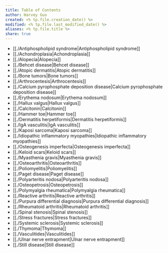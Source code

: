 ```yaml
---
title: Table of Contents
author: Harvey Guo
created: <% tp.file.creation_date() %>
modified: <% tp.file.last_modified_date() %>
aliases: <% tp.file.title %>
share: true
---
```

- [[./Antiphospholipid syndrome|Antiphospholipid syndrome]]
- [[./Achondroplasia|Achondroplasia]]
- [[./Alopecia|Alopecia]]
- [[./Behcet disease|Behcet disease]]
- [[./Atopic dermatitis|Atopic dermatitis]]
- [[./Bone tumors|Bone tumors]]
- [[./Arthrocentesis|Arthrocentesis]]
- [[./Calcium pyrophosphate deposition disease|Calcium pyrophosphate deposition disease]]
- [[./Erythema nodosum|Erythema nodosum]]
- [[./Hallux valgus|Hallux valgus]]
- [[./Calcitonin|Calcitonin]]
- [[./Hammer toe|Hammer toe]]
- [[./Dermatitis herpetiformis|Dermatitis herpetiformis]]
- [[./IgA vasculitis|IgA vasculitis]]
- [[./Kaposi sarcoma|Kaposi sarcoma]]
- [[./Idiopathic inflammatory myopathies|Idiopathic inflammatory myopathies]]
- [[./Osteogenesis imperfecta|Osteogenesis imperfecta]]
- [[./Keloid scars|Keloid scars]]
- [[./Myasthenia gravis|Myasthenia gravis]]
- [[./Osteoarthritis|Osteoarthritis]]
- [[./Poliomyelitis|Poliomyelitis]]
- [[./Paget disease|Paget disease]]
- [[./Polyarteritis nodosa|Polyarteritis nodosa]]
- [[./Osteopetrosis|Osteopetrosis]]
- [[./Polymyalgia rheumatica|Polymyalgia rheumatica]]
- [[./Reactive arthritis|Reactive arthritis]]
- [[./Purpura differential diagnosis|Purpura differential diagnosis]]
- [[./Rheumatoid arthritis|Rheumatoid arthritis]]
- [[./Spinal stenosis|Spinal stenosis]]
- [[./Stress fractures|Stress fractures]]
- [[./Systemic sclerosis|Systemic sclerosis]]
- [[./Thymoma|Thymoma]]
- [[./Vasculitides|Vasculitides]]
- [[./Ulnar nerve entrapment|Ulnar nerve entrapment]]
- [[./Still disease|Still disease]]

